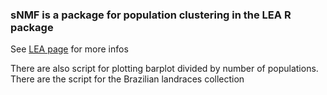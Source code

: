 ### sNMF is a package for population clustering in the LEA R package

See [LEA page](http://membres-timc.imag.fr/Olivier.Francois/LEA/index.htm) for more infos

There are also script for plotting barplot divided by number of populations.
There are the script for the Brazilian landraces collection
